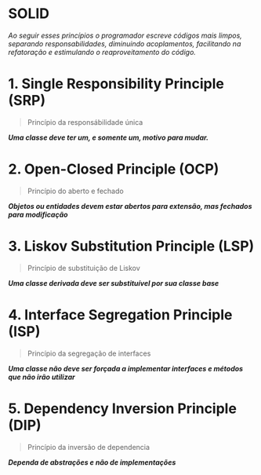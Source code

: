 # SOLID

_Ao seguir esses princípios o programador escreve códigos mais limpos, separando responsabilidades, diminuindo acoplamentos, facilitando na refatoração e estimulando o reaproveitamento do código._



# 1. Single Responsibility Principle (SRP)
> Princípio da responsábilidade única

**_Uma classe deve ter um, e somente um, motivo para mudar._**

# 2. Open-Closed Principle (OCP)
> Princípio do aberto e fechado

**_Objetos ou entidades devem estar abertos para extensão, mas fechados para modificação_**

# 3. Liskov Substitution Principle (LSP)
> Princípio de substituição de Liskov

**_Uma classe derivada deve ser substituível por sua classe base_**

# 4. Interface Segregation Principle (ISP)
> Princípio da segregação de interfaces

**_Uma classe não deve ser forçada a implementar interfaces e métodos que não irão utilizar_**

# 5. Dependency Inversion Principle (DIP)
> Princípio da inversão de dependencia

**_Dependa de abstrações e não de implementações_**
